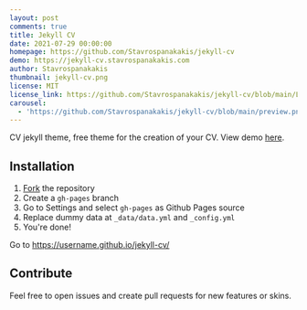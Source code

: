 ```yaml
---
layout: post
comments: true
title: Jekyll CV
date: 2021-07-29 00:00:00
homepage: https://github.com/Stavrospanakakis/jekyll-cv
demo: https://jekyll-cv.stavrospanakakis.com
author: Stavrospanakakis
thumbnail: jekyll-cv.png
license: MIT
license_link: https://github.com/Stavrospanakakis/jekyll-cv/blob/main/LICENSE
carousel:
  - 'https://github.com/Stavrospanakakis/jekyll-cv/blob/main/preview.png'
---
```


CV jekyll theme, free theme for the creation of your CV. View demo [here](https://jekyll-cv.stavrospanakakis.com/).

## Installation

1. [Fork](https://github.com/stavrospanakakis/jekyll-cv/fork) the repository
2. Create a `gh-pages` branch
3. Go to Settings and select `gh-pages` as Github Pages source
4. Replace dummy data at `_data/data.yml` and `_config.yml`
5. You're done!

Go to https://username.github.io/jekyll-cv/

## Contribute

Feel free to open issues and create pull requests for new features or skins.
